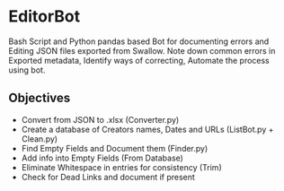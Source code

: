# EditorBot
Bash Script and Python pandas based Bot for documenting errors and Editing JSON files exported from Swallow. Note down common errors in Exported metadata, Identify ways of correcting, Automate the process using bot. 

## Objectives
- Convert from JSON to .xlsx (Converter.py)
- Create a database of Creators names, Dates and URLs (ListBot.py + Clean.py)
- Find Empty Fields and Document them (Finder.py)
- Add info into Empty Fields (From Database)
- Eliminate Whitespace in entries for consistency (Trim)
- Check for Dead Links and document if present

